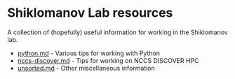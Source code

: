 # Shiklomanov Lab resources

A collection of (hopefully) useful information for working in the Shiklomanov lab.

- [python.md](python.md) - Various tips for working with Python
- [nccs-discover.md](nccs-discover.md) - Tips for working on NCCS DISCOVER HPC
- [unsorted.md](unsorted.md) - Other miscellaneous information
